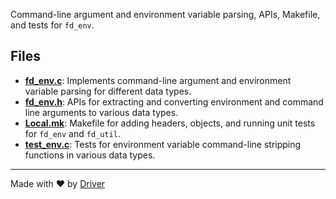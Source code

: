 <!--------------------------------------------------------------------------------->
<!-- IMPORTANT: This file is auto-generated by Driver (https://driver.ai). -------->
<!-- Manual edits may be overwritten on future commits. --------------------------->
<!--------------------------------------------------------------------------------->

Command-line argument and environment variable parsing, APIs, Makefile, and tests for `fd_env`.


## Files
- **[fd_env.c](fd_env.c.md)**: Implements command-line argument and environment variable parsing for different data types.
- **[fd_env.h](fd_env.h.md)**: APIs for extracting and converting environment and command line arguments to various data types.
- **[Local.mk](Local.mk.md)**: Makefile for adding headers, objects, and running unit tests for `fd_env` and `fd_util`.
- **[test_env.c](test_env.c.md)**: Tests for environment variable command-line stripping functions in various data types.

---
Made with ❤️ by [Driver](https://www.driver.ai/)